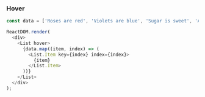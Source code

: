 ### Hover

<!--start-code-->

```js
const data = ['Roses are red', 'Violets are blue', 'Sugar is sweet', 'And so are you'];

ReactDOM.render(
  <div>
    <List hover>
      {data.map((item, index) => (
        <List.Item key={index} index={index}>
          {item}
        </List.Item>
      ))}
    </List>
  </div>
);
```

<!--end-code-->
